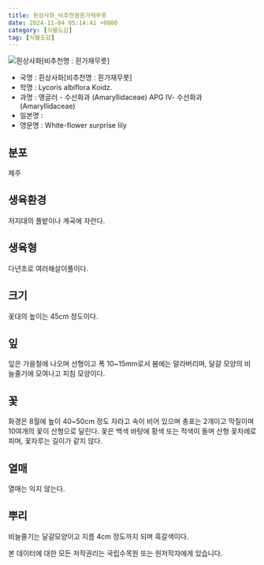 ```yaml
---
title: 흰상사화_비추천명흰가재무릇
date: 2024-11-04 05:14:41 +0800
category: [식물도감]
tag: [식물도감]
---
```




![흰상사화[비추천명 : 흰가재무릇]](/fileUpload/plants/basic/Amaryllidaceae/Lycoris/19845/1_th2.JPG)
- 국명 : 흰상사화[비추천명 : 흰가재무릇]
- 학명 : Lycoris albiflora Koidz.
- 과명 : 앵글러 - 수선화과 (Amaryllidaceae) APG Ⅳ- 수선화과 (Amaryllidaceae)
- 일본명 : 
- 영문명 : White-flower surprise lily


## 분포
제주
## 생육환경
저지대의 풀밭이나 계곡에 자란다.
## 생육형
다년초로 여러해살이풀이다.
## 크기
꽃대의 높이는 45cm 정도이다.
## 잎
잎은 가을철에 나오며 선형이고 폭 10~15mm로서 봄에는 말라버리며, 달걀 모양의 비늘줄기에 모여나고 피침 모양이다.
## 꽃
화경은 8월에 높이 40~50cm 정도 자라고 속이 비어 있으며 총포는 2개이고 막질이며 10여개의 꽃이 산형으로 달린다. 꽃은 백색 바탕에 황색 또는 적색이 돌며 산형 꽃차례로 피며, 꽃자루는 길이가 같지 않다. 
## 열매
열매는 익지 않는다.
## 뿌리
비늘줄기는 달걀모양이고 지름 4cm 정도까지 되며 흑갈색이다. 






본 데이터에 대한 모든 저작권리는 국립수목원 또는 원저작자에게 있습니다.
